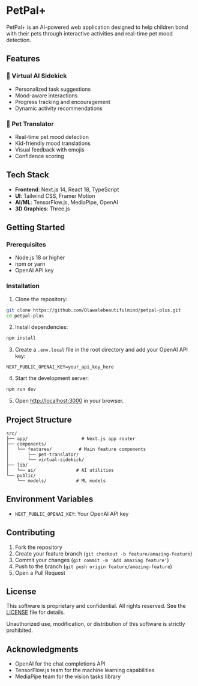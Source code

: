 # PetPal+

PetPal+ is an AI-powered web application designed to help children bond with their pets through interactive activities and real-time pet mood detection.

## Features

### 🤖 Virtual AI Sidekick
- Personalized task suggestions
- Mood-aware interactions
- Progress tracking and encouragement
- Dynamic activity recommendations

### 🐾 Pet Translator
- Real-time pet mood detection
- Kid-friendly mood translations
- Visual feedback with emojis
- Confidence scoring

## Tech Stack

- **Frontend**: Next.js 14, React 18, TypeScript
- **UI**: Tailwind CSS, Framer Motion
- **AI/ML**: TensorFlow.js, MediaPipe, OpenAI
- **3D Graphics**: Three.js

## Getting Started

### Prerequisites

- Node.js 18 or higher
- npm or yarn
- OpenAI API key

### Installation

1. Clone the repository:
```bash
git clone https://github.com/Olawalebeautifulmind/petpal-plus.git
cd petpal-plus
```

2. Install dependencies:
```bash
npm install
```

3. Create a `.env.local` file in the root directory and add your OpenAI API key:
```
NEXT_PUBLIC_OPENAI_KEY=your_api_key_here
```

4. Start the development server:
```bash
npm run dev
```

5. Open [http://localhost:3000](http://localhost:3000) in your browser.

## Project Structure

```
src/
├── app/                    # Next.js app router
├── components/
│   └── features/          # Main feature components
│       ├── pet-translator/
│       └── virtual-sidekick/
├── lib/
│   └── ai/               # AI utilities
└── public/
    └── models/           # ML models
```

## Environment Variables

- `NEXT_PUBLIC_OPENAI_KEY`: Your OpenAI API key

## Contributing

1. Fork the repository
2. Create your feature branch (`git checkout -b feature/amazing-feature`)
3. Commit your changes (`git commit -m 'Add amazing feature'`)
4. Push to the branch (`git push origin feature/amazing-feature`)
5. Open a Pull Request

## License

This software is proprietary and confidential. All rights reserved. See the [LICENSE](LICENSE) file for details.

Unauthorized use, modification, or distribution of this software is strictly prohibited.

## Acknowledgments

- OpenAI for the chat completions API
- TensorFlow.js team for the machine learning capabilities
- MediaPipe team for the vision tasks library
